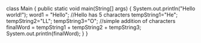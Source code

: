 class Main {
  public static void main(String[] args) {
    System.out.println("Hello world!"); 
    word1 = "Hello";
    //Hello has 5 characters
    tempString1="He";
    tempString2="LL";
    tempString3="O";
    //simple addition of characters
    finalWord = tempString1 + tempString2 + tempString3;
    System.out.println(finalWord);
  }
}
